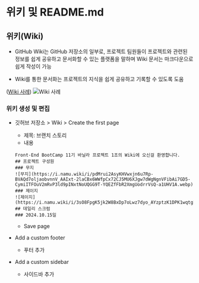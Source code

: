 # 위키 및 README.md

## 위키(Wiki)

- GitHub Wiki는 GitHub 저장소의 일부로, 프로젝트 팀원들이 프로젝트와 관련된 정보를 쉽게 공유하고 문서화할 수 있는 플랫폼을 말하며 Wiki 문서는 마크다운으로 쉽게 작성이 가능

- Wiki를 통한 문서화는 프로젝트의 지식을 쉽게 공유하고 기록할 수 있도록 도움

([Wiki 사례](https://github.com/Devfolio-team/Devfolio-Client/wiki))
![Wiki 사례](https://raw.githubusercontent.com/uzoolove/fes11-project-vanilla-ins/main/assets/images/wiki-sample.webp)

### 위키 생성 및 편집

- 깃허브 저장소 > Wiki > Create the first page

  - 제목: 브랜치 스토리
  - 내용

  ```
  Front-End BootCamp 11기 바닐라 프로젝트 1조의 Wiki에 오신걸 환영합니다.
  ## 프로젝트 구성원
  ### 무지
  ![무지](https://i.namu.wiki/i/pdMrui2AsyKHVwxjn6u7Rp-BVAQd7oljaobvnnV_AAIxt-2laCBx6WWfpCx72CJ5MU6XJgw7dWgNgnVFibAi7GD5-CymiITFOuV2mRvP3ld9pINxtNoUQGG9T-YQEZfFbR2XmgUodrrVsQ-a1UHV1A.webp)
  ### 제이지
  ![제이지](https://i.namu.wiki/i/3sO8FpgK5jk2W8BxDp7oLwz7dyo_AYzptzK1DPK1wqtgTEeFxpVpvyE4_p5z08l6tItlPUBlxNRLuqX0DxLqwXJTtYubH4nDKRDs3Id7En_8qGnRNfpxQBfSrf1peVGEQ7BO9MO9OfNghgwGztlGAQ.webp)
  ## 데일리 스크럼
  ### 2024.10.15일
  ```

  - Save page

- Add a custom footer

  - 푸터 추가

- Add a custom sidebar
  - 사이드바 추가
